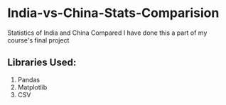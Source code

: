 # India-vs-China-Stats-Comparision
Statistics of India and China Compared
I have done this a part of my course's final project
## Libraries Used:
1. Pandas
2. Matplotlib
3. CSV
